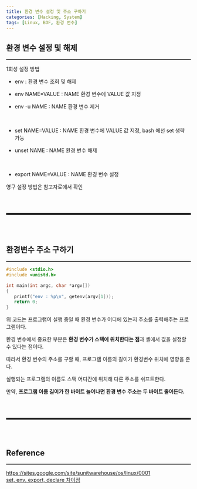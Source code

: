 ```yaml
---
title: 환경 변수 설정 및 주소 구하기
categories: [Hacking, System]
tags: [Linux, BOF, 환경 변수]
---
```


## 환경 변수 설정 및 해제
<hr style="border-top: 1px solid;">

1회성 설정 방법

+ env : 환경 변수 조회 및 해제

+ env NAME=VALUE : NAME 환경 변수에 VALUE 값 지정

+ env -u NAME : NAME 환경 변수 제거

<br>

+ set NAME=VALUE : NAME 환경 변수에 VALUE 값 지정, bash 에선 set 생략 가능

+ unset NAME : NAME 환경 변수 해제

<br>

+ export NAME=VALUE : NAME 환경 변수 설정

영구 설정 방법은 참고자료에서 확인

<br>
<br>
<hr style="border: 2px solid;">
<br>
<br>

## 환경변수 주소 구하기
<hr style="border-top: 1px solid;">

```c
#include <stdio.h>
#include <unistd.h>

int main(int argc, char *argv[])
{
   printf("env : %p\n", getenv(argv[1]));
   return 0;
}
```

위 코드는 프로그램이 실행 중일 때 환경 변수가 어디에 있는지 주소를 출력해주는 프로그램이다.

환경 변수에서 중요한 부분은 **환경 변수가 스택에 위치한다는 점**과 셸에서 값을 설정할 수 있다는 점이다.

따라서 환경 변수의 주소를 구할 때, 프로그램 이름의 길이가 환경변수 위치에 영향을 준다. 

실행되는 프로그램의 이름도 스택 어디간에 위치해 다른 주소를 쉬프트한다.

만약, **프로그램 이름 길이가 한 바이트 늘어나면 환경 변수 주소는 두 바이트 줄어든다.**


<br>
<br>
<hr style="border: 2px solid;">
<br>
<br>

## Reference
<hr style="border-top: 1px solid;">

<a href="https://sites.google.com/site/sunitwarehouse/os/linux/0001" target="_blank">https://sites.google.com/site/sunitwarehouse/os/linux/0001</a>  
<a href="https://hashcode.co.kr/questions/1893/%EB%A6%AC%EB%88%85%EC%8A%A4-%ED%99%98%EA%B2%BD%EB%B3%80%EC%88%98-%EC%84%A4%EC%A0%95%ED%95%A0-%EB%95%8C-env-set-export-declare" target="_blank">set, env, export, declare 차이점</a>  

